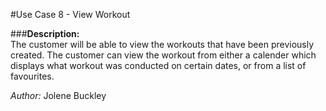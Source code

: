 #Use Case 8 - View Workout

###**Description:**  
The customer will be able to view the workouts that have been previously created. The customer can view the workout from either a calender which displays what workout was conducted on certain dates, or from a list of favourites.

_Author:_ Jolene Buckley